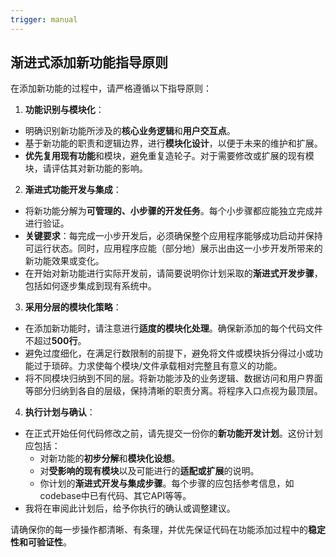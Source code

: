```yaml
---
trigger: manual
---
```


## 渐进式添加新功能指导原则

在添加新功能的过程中，请严格遵循以下指导原则：

1. **功能识别与模块化**：

- 明确识别新功能所涉及的**核心业务逻辑**和**用户交互点**。
- 基于新功能的职责和逻辑边界，进行**模块化设计**，以便于未来的维护和扩展。
- **优先复用现有功能**和模块，避免重复造轮子。对于需要修改或扩展的现有模块，请评估其对新功能的影响。

2. **渐进式功能开发与集成**：

- 将新功能分解为**可管理的、小步骤的开发任务**。每个小步骤都应能独立完成并进行验证。
- **关键要求**：每完成一小步开发后，必须确保整个应用程序能够成功启动并保持可运行状态。同时，应用程序应能（部分地）展示出由这一小步开发所带来的新功能效果或变化。
- 在开始对新功能进行实际开发前，请简要说明你计划采取的**渐进式开发步骤**，包括如何逐步集成到现有系统中。

3. **采用分层的模块化策略**：

- 在添加新功能时，请注意进行**适度的模块化处理**。确保新添加的每个代码文件不超过**500行**。
- 避免过度细化，在满足行数限制的前提下，避免将文件或模块拆分得过小或功能过于琐碎。力求使每个模块/文件承载相对完整且有意义的功能。
- 将不同模块归纳到不同的层。将新功能涉及的业务逻辑、数据访问和用户界面等部分归纳到各自的层级，保持清晰的职责分离。将程序入口点视为最顶层。

4. **执行计划与确认**：

- 在正式开始任何代码修改之前，请先提交一份你的**新功能开发计划**。这份计划应包括：
  - 对新功能的**初步分解**和**模块化设想**。
  - 对**受影响的现有模块**以及可能进行的**适配或扩展**的说明。
  - 你计划的**渐进式开发与集成步骤**。每个步骤的应包括参考信息，如codebase中已有代码、其它API等等。
- 我将在审阅此计划后，给予你执行的确认或调整建议。

请确保你的每一步操作都清晰、有条理，并优先保证代码在功能添加过程中的**稳定性和可验证性**。
